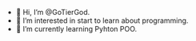 - 👋 Hi, I’m @GoTierGod.
- 👀 I’m interested in start to learn about programming.
- 🌱 I’m currently learning Pyhton POO.

